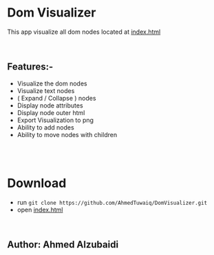 # Dom Visualizer
This app visualize all dom nodes located at [index.html](index.html)

<br>

## Features:-
- Visualize the dom nodes
- Visualize text nodes
- ( Expand / Collapse ) nodes
- Display node attributes
- Display node outer html
- Export Visualization to png
- Ability to add nodes
- Ability to move nodes with children

<br>
<br>

# Download
- run ```git clone https://github.com/AhmedTuwaiq/DomVisualizer.git```
- open [index.html](index.html)

<br>

## Author: Ahmed Alzubaidi